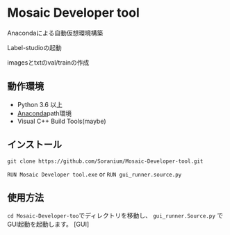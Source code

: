 # Mosaic Developer tool

Anacondaによる自動仮想環境構築

Label-studioの起動

imagesとtxtのval/trainの作成
## 動作環境

- Python 3.6 以上
- [Anaconda](https://www.anaconda.com/download)path環境
- Visual C++ Build Tools(maybe)

## インストール
```git clone https://github.com/Soranium/Mosaic-Developer-tool.git ```

```RUN Mosaic Developer tool.exe``` or ```RUN gui_runner.source.py```


## 使用方法
```cd Mosaic-Developer-too```でディレクトリを移動し、
```gui_runner.Source.py``` でGUI起動を起動します。
[GUI]